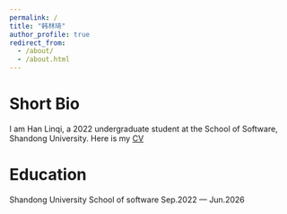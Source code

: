 ```yaml
---
permalink: /
title: "韩林琦"
author_profile: true
redirect_from: 
  - /about/
  - /about.html
---
```


Short Bio
======
I am Han Linqi, a 2022 undergraduate student at the School of Software, Shandong University. Here is my [CV](https://github.com/Linqi-Han/Linqi-Han.github.io/blob/master/files/cv.pdf)

Education
======
Shandong University School of software Sep.2022 — Jun.2026 

